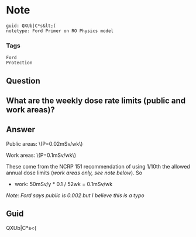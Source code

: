 # Note
```
guid: QXUb|C*s&lt;(
notetype: Ford Primer on RO Physics model
```

### Tags
```
Ford
Protection
```

## Question
<h2>What are the weekly dose rate limits (public and work areas)?</h2>

## Answer
<section>
<p>Public areas: \(P=0.02mSv/wk\)</p>
<p>Work areas: \(P=0.1mSv/wk\)</p>
<p>These come from the NCRP 151 recommendation of using 1/10th the allowed annual dose limits (<em>work areas only, see note below</em>).
So</p>
<ul>
<li>work: 50mSv/y * 0.1 / 52wk = 0.1mSv/wk</li>
</ul>
<p><em>Note: Ford says public is 0.002 but I believe this is a typo</em></p>


</section>

## Guid
QXUb|C*s<(
